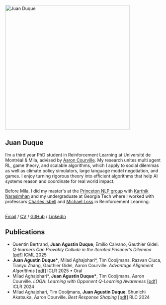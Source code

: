 <link rel="stylesheet"
      href="{{ '/assets/css/style.css' | relative_url }}">
<meta name="viewport" content="width=device-width, initial-scale=1.2">

<div class="paper">
  <img class="portrait"
         src="https://juanduquevan.github.io/docs/assets/IMG_0619.jpg" width="400" alt="Juan Duque">
  <div class="text">
    <h2><strong>Juan Duque</strong></h2>
    <p>I’m a third year PhD student in Reinforcement Learning at Université de Montréal & Mila, advised by <a href="https://scholar.google.com/citations?user=km6CP8cAAAAJ&hl=en">Aaron Courville</a>. My research unites multi agent RL, game theory, and scalable algorithms, which I apply to social dilemmas as well as climate policy simulators, large language model negotiation, and games. I enjoy turning rigorous theory into efficient algorithms that help AI systems reason and coordinate for real world impact.</p>
    <p>Before Mila, I did my master's at the <a href="https://princeton-nlp.github.io/">Princeton NLP group</a> with <a href="https://karthikncode.github.io/">Karthik Narasimhan</a> and my undergraduate at Georgia Tech where I worked with professors <a href="https://www.cc.gatech.edu/fac/Charles.Isbell/">Charles Isbell</a> and <a href="https://people.math.gatech.edu/~loss/">Michael Loss</a> in Reinforcement Learning.</p>
    <br>
    <div class="menu">
      <a href="mailto:juanduquevan@gmail.com">Email</a> / 
      <a href="https://juanduquevan.github.io/docs/assets/CV (23).pdf">CV</a> / 
      <a href="https://github.com/jduquevan">GitHub</a> / 
      <a href="https://www.linkedin.com/in/juan-duque/">LinkedIn</a>
    </div>
  </div>
</div>
<h2><strong>Publications</strong></h2>

<ul class="pub-list">

  <li class="paper-item">
    Quentin Bertrand, <strong>Juan Agustin Duque</strong>, Emilio Calvano, Gauthier Gidel.  
    <em>Q-learners Can Provably Collude in the Iterated Prisoner’s Dilemma</em>  
    <a href="https://arxiv.org/abs/2312.08484" target="_blank">[pdf]</a>  
    <span class="badge icml">ICML 2025</span>
  </li>

  <li class="paper-item">
    <strong>Juan Agustin Duque*</strong>, Milad Aghajohari*, Tim Cooijmans, Razvan Ciuca,
    Tianyu Zhang, Gauthier Gidel, Aaron Courville.  
    <em>Advantage Alignment Algorithms</em>  
    <a href="https://arxiv.org/abs/2406.14662" target="_blank">[pdf]</a>  
    <span class="badge iclr">ICLR 2025 • Oral</span>
  </li>

  <li class="paper-item">
    Milad Aghajohari*, <strong>Juan Agustin Duque*</strong>, Tim Cooijmans, Aaron Courville.  
    <em>LOQA: Learning with Opponent Q-Learning Awareness</em>  
    <a href="https://openreview.net/pdf?id=FDQF6A1s6M" target="_blank">[pdf]</a>  
    <span class="badge iclr">ICLR 2024</span>
  </li>

  <li class="paper-item">
    Milad Aghajohari, Tim Cooijmans, <strong>Juan Agustin Duque</strong>, Shunichi Akatsuka,
    Aaron Courville. <em>Best Response Shaping</em>  
    <a href="https://drive.google.com/file/d/1b2WMNDo8Mrv0r3mNx5uxOTGfxGz1FX-8/view?usp=sharing"
       target="_blank">[pdf]</a>  
    <span class="badge rlc">RLC 2024</span>
  </li>

</ul>
<br>
<br>
